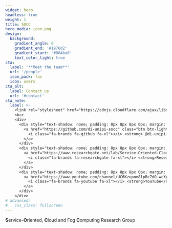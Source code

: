 ```yaml
---
widget: hero
headless: true
weight: 1
title: SOCC
hero_media: icon.png
design:
  background:
    gradient_angle: 0
    gradient_end: '#1976d2'
    gradient_start: '#004ba0'
    text_color_light: true
cta:
  label: '**Meet the team**'
  url: '/people'
  icon_pack: fas
  icon: users
cta_alt:
  label: Contact us
  url: '#contact'
cta_note:
  label: >-
    <link rel="stylesheet" href="https://cdnjs.cloudflare.com/ajax/libs/font-awesome/4.7.0/css/font-awesome.min.css">
    <br>
    <div>
      <div style="text-shadow: none; padding: 8px 8px 8px 0px; margin: 0 auto;">
        <a href="https://github.com/di-unipi-socc" class="btn btn-light btn-md">
          <i class="fa-brands fa-github fa-xl"></i> <strong> @di-unipi-SOCC</strong>
        </a>
      </div>
      <div style="text-shadow: none; padding: 8px 8px 8px 0px; margin: 0 auto;">
        <a href="https://www.researchgate.net/lab/Service-Oriented-Cloud-and-Fog-Computing-Research-Group-SOCC-Antonio-Brogi" class="btn btn-light btn-md">
          <i class="fa-brands fa-researchgate fa-xl"></i> <strong>Research Gate</strong>
        </a>
      </div>
      <div style="text-shadow: none; padding: 8px 8px 8px 0px; margin: 0 auto;">
        <a href="https://www.youtube.com/channel/UC6Kzupom8lpBc7dO-wcXp_g" class="btn btn-light btn-md">
          <i class="fa-brands fa-youtube fa-xl"></i> <strong>YouTube</strong>
        </a>
      </div>
    </div>
# advanced:
#   css_class: fullscreen
---
```


**S**ervice-**O**riented, **C**loud and Fog **C**omputing Research Group

<br>
